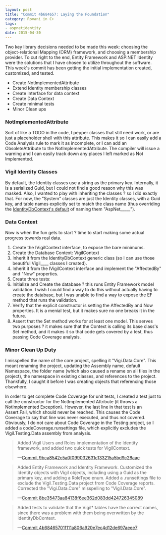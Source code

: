 ```yaml
---
layout: post
title: "Commit 4b684657: Laying the Foundation"
category: Rovani in C♯
tags:
- aspnetidentity
date: 2015-04-30
---
```


Two key library decisions needed to be made this week: choosing the object-relational Mapping (ORM) framework, and choosing a membership provider. To cut right to the end, Entity Framework and ASP.NET Identity were the solutions that I have chosen to utilize throughout the software. This week's commit has been getting the initial implementation created, customized, and tested.

- Create NotImplementedAttribute
- Extend Identity membership classes
- Create Interface for data context
- Create Data Context
- Create minimal tests
- Minor Clean ups


### NotImplementedAttribute

Sort of like a TODO in the code, I pepper classes that still need work, or are just a placeholder shell with this attribute. This makes it so I can easily add a Code Analysis rule to mark it as incomplete, or I can add an ObsoleteAttribute to the NotImplementedAttribute. The compiler will issue a warning and I can easily track down any places I left marked as Not Implemented.

### Vigil Identity Classes

By default, the Identity classes use a string as the primary key. Internally, it is a serialized Guid, but I could not find a good reason why this was masked. Also, I wanted to play with inheriting the classes ? so I did exactly that. For now, the "System" classes are just the Identity classes, with a Guid key, and table names explicitly set to match the class name (thus overriding the [IdentityDbContext's default](http://stackoverflow.com/questions/29904898/classes-inherited-from-identity-objects-not-included-in-code-first-migrations) of naming them "AspNet_____").

### Data Context

Now is when the fun gets to start ? time to start making some actual progress towards real data.

1. Create the IVigilContext interface, to expose the bare minimums.
1. Create the Database Context: VigilContext
1. Inherit it from the IdentityDbContext generic class (so I can use those beautiful Vigil____ classes I created).
1. Inherit it from the IVigilContext interface and implement the "AffectedBy" and "Now" properties.
1. Create three tests:
  2. Initialize and Create the database ? this runs Entity Framework model validation. I wish I could find a way to do this without actually having to create the database, but I was unable to find a way to expose the EF method that runs the validation.
  2. Verify that the explicit constructor is setting the AffectedBy and Now properties. It is a menial test, but it makes sure no one breaks it in the future.
  2. Assert that the Set method works for at least one model. This serves two purposes ? it makes sure that the Context is calling its base class's Set method, and it makes it so that code gets covered by a test, thus passing Code Coverage analysis.

### Minor Clean Up Duty

I misspelled the name of the core project, spelling it "Vigi.Data.Core". This meant renaming the project, updating the Assembly name, default Namespace, the folder name (which also caused a rename on all files in the project), the namespace in existing classes, and references to the project. Thankfully, I caught it before I was creating objects that referencing those elsewhere.

In order to get complete Code Coverage for unit tests, I created a test just to call the constructor for the NotImplemented Attribute (it throws a NotImplemented Exception). However, the last line in that test is an Assert.Fail, which should never be reached. This causes the Code Coverage to say that line was never executed, and thus not covered. Obviously, I do not care about Code Coverage in the Testing project, so I added a codeCoverage.runsettings file, which explicitly excludes the Vigil.Testing.Data assembly from analysis.

> Added Vigil Users and Roles implementation of the Identity framework, and added two quick tests for VigilContext.
>
> &mdash;[Commit 9bca8542c5a0f099032631c133215a5bd9c28aae](https://github.com/drovani/Vigil/commit/9bca8542c5a0f099032631c133215a5bd9c28aae)

> Added Entity Framework and Identity Framework.
> Customized the Identity objects with Vigil objects, including using a Guid as the primary key, and adding a RoleType enum. Added a .runsettings file to exclude the Vigil.Testing.Data project from Code Coverage reports. Corrected the "Vigi.Data.Core" misspelling to "Vigil.Data.Core".
>
> &mdash;[Commit 8be35473aa84138f6ee362d083dd424726345089](https://github.com/drovani/Vigil/commit/8be35473aa84138f6ee362d083dd424726345089)

> Added tests to validate that the Vigil* tables have the correct names, since there was a problem with them being overwritten by the IdentityDbContext.
>
> &mdash;[Commit 4b68465701f111a806a920e7ec4d12de697aeee7](https://github.com/drovani/Vigil/commit/4b68465701f111a806a920e7ec4d12de697aeee7)